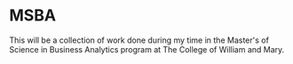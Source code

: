 # MSBA
This will be a collection of work done during my time in the Master's of Science in Business Analytics program at The College of William and Mary.
